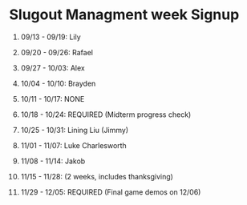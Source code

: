 # Slugout Managment week Signup

1. 09/13 - 09/19: Lily

2. 09/20 - 09/26: Rafael

3. 09/27 - 10/03: Alex

4. 10/04 - 10/10: Brayden

5. 10/11 - 10/17: NONE

6. 10/18 - 10/24: REQUIRED (Midterm progress check)

7. 10/25 - 10/31: Lining Liu (Jimmy)

8. 11/01 - 11/07: Luke Charlesworth

9. 11/08 - 11/14: Jakob

10. 11/15 - 11/28: (2 weeks, includes thanksgiving)

11. 11/29 - 12/05: REQUIRED (Final game demos on 12/06)

